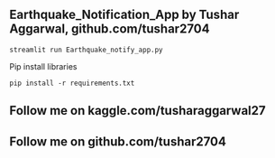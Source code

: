 ## Earthquake_Notification_App by Tushar Aggarwal, github.com/tushar2704

```
streamlit run Earthquake_notify_app.py
```
Pip install libraries
```
pip install -r requirements.txt
```
## Follow me on kaggle.com/tusharaggarwal27
## Follow me on github.com/tushar2704
